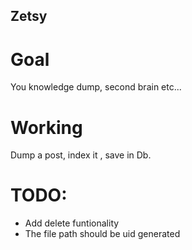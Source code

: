 ## Zetsy

# Goal
You knowledge dump, second brain etc...

# Working
Dump a post, index it , save in Db.

# TODO:
- Add delete funtionality
- The file path should be uid generated
